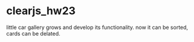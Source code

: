 # clearjs_hw23

little car gallery grows and develop its functionality. now it can be sorted, cards can be delated.  
